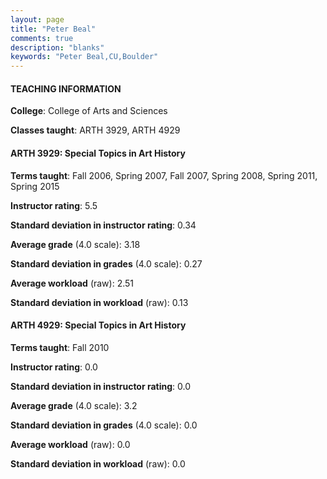 ```yaml
---
layout: page
title: "Peter Beal" 
comments: true
description: "blanks"
keywords: "Peter Beal,CU,Boulder"
---
```

<head>
<script src="https://ajax.googleapis.com/ajax/libs/jquery/2.1.3/jquery.min.js"></script>
<script src="https://dl.dropboxusercontent.com/s/pc42nxpaw1ea4o9/highcharts.js?dl=0"></script>
<!-- <script src="../assets/js/highcharts.js"></script> -->
<style type="text/css">@font-face {
	font-family: "Bebas Neue";
	src: url(https://www.filehosting.org/file/details/544349/BebasNeue Regular.otf) format("opentype");
	}
	h1.Bebas { 
		font-family: "Bebas Neue", Verdana, Tahoma;
	}
</style>
</head>
	   
#### TEACHING INFORMATION

**College**: College of Arts and Sciences

**Classes taught**: ARTH 3929, ARTH 4929

#### ARTH 3929: Special Topics in Art History

**Terms taught**: Fall 2006, Spring 2007, Fall 2007, Spring 2008, Spring 2011, Spring 2015

**Instructor rating**: 5.5

**Standard deviation in instructor rating**: 0.34

**Average grade** (4.0 scale): 3.18

**Standard deviation in grades** (4.0 scale): 0.27

**Average workload** (raw): 2.51

**Standard deviation in workload** (raw): 0.13

#### ARTH 4929: Special Topics in Art History

**Terms taught**: Fall 2010

**Instructor rating**: 0.0

**Standard deviation in instructor rating**: 0.0

**Average grade** (4.0 scale): 3.2

**Standard deviation in grades** (4.0 scale): 0.0

**Average workload** (raw): 0.0

**Standard deviation in workload** (raw): 0.0

